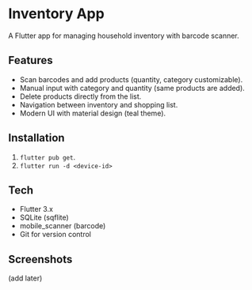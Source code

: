 # Inventory App

A Flutter app for managing household inventory with barcode scanner.

## Features

- Scan barcodes and add products (quantity, category customizable).
- Manual input with category and quantity (same products are added).
- Delete products directly from the list.
- Navigation between inventory and shopping list.
- Modern UI with material design (teal theme).

## Installation

1. `flutter pub get`.
2. `flutter run -d <device-id>`

## Tech

- Flutter 3.x
- SQLite (sqflite)
- mobile_scanner (barcode)
- Git for version control

## Screenshots

(add later)
